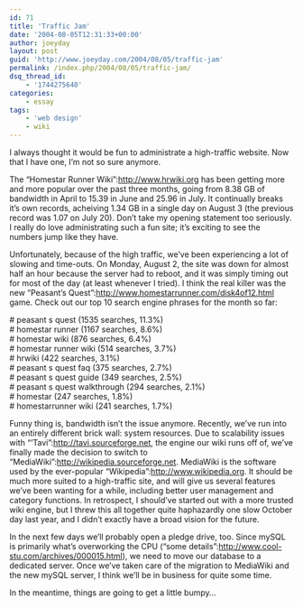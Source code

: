 ```yaml
---
id: 71
title: 'Traffic Jam'
date: '2004-08-05T12:31:33+00:00'
author: joeyday
layout: post
guid: 'http://www.joeyday.com/2004/08/05/traffic-jam'
permalink: /index.php/2004/08/05/traffic-jam/
dsq_thread_id:
    - '1744275640'
categories:
    - essay
tags:
    - 'web design'
    - wiki
---
```


I always thought it would be fun to administrate a high-traffic website. Now that I have one, I’m not so sure anymore.

The “Homestar Runner Wiki”:http://www.hrwiki.org has been getting more and more popular over the past three months, going from 8.38 GB of bandwidth in April to 15.39 in June and 25.96 in July. It continually breaks it’s own records, acheiving 1.34 GB in a single day on August 3 (the previous record was 1.07 on July 20). Don’t take my opening statement too seriously. I really do love administrating such a fun site; it’s exciting to see the numbers jump like they have.

Unfortunately, because of the high traffic, we’ve been experiencing a lot of slowing and time-outs. On Monday, August 2, the site was down for almost half an hour because the server had to reboot, and it was simply timing out for most of the day (at least whenever I tried). I think the real killer was the new “Peasant’s Quest”:http://www.homestarrunner.com/disk4of12.html game. Check out our top 10 search engine phrases for the month so far:

\# peasant s quest (1535 searches, 11.3%)  
\# homestar runner (1167 searches, 8.6%)  
\# homestar wiki (876 searches, 6.4%)  
\# homestar runner wiki (514 searches, 3.7%)  
\# hrwiki (422 searches, 3.1%)  
\# peasant s quest faq (375 searches, 2.7%)  
\# peasant s quest guide (349 searches, 2.5%)  
\# peasant s quest walkthrough (294 searches, 2.1%)  
\# homestar (247 searches, 1.8%)  
\# homestarrunner wiki (241 searches, 1.7%)

Funny thing is, bandwidth isn’t the issue anymore. Recently, we’ve run into an entirely different brick wall: system resources. Due to scalability issues with “’Tavi”:http://tavi.sourceforge.net, the engine our wiki runs off of, we’ve finally made the decision to switch to “MediaWiki”:http://wikipedia.sourceforge.net. MediaWiki is the software used by the ever-popular “Wikipedia”:http://www.wikipedia.org. It should be much more suited to a high-traffic site, and will give us several features we’ve been wanting for a while, including better user management and category functions. In retrospect, I should’ve started out with a more trusted wiki engine, but I threw this all together quite haphazardly one slow October day last year, and I didn’t exactly have a broad vision for the future.

In the next few days we’ll probably open a pledge drive, too. Since mySQL is primarily what’s overworking the CPU (“some details”:http://www.cool-stu.com/archives/000015.html), we need to move our database to a dedicated server. Once we’ve taken care of the migration to MediaWiki and the new mySQL server, I think we’ll be in business for quite some time.

In the meantime, things are going to get a little bumpy…